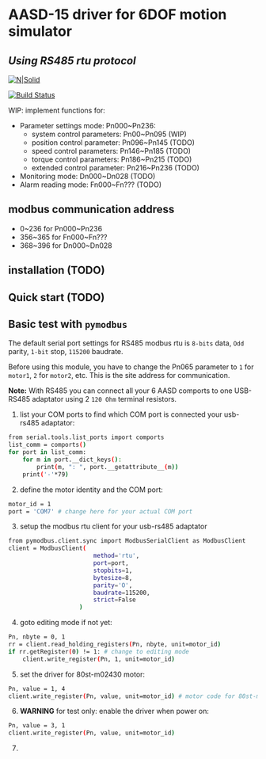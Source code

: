 # AASD-15 driver for 6DOF motion simulator
## _Using RS485 rtu protocol_

[![N|Solid](https://cldup.com/dTxpPi9lDf.thumb.png)](https://nodesource.com/products/nsolid)

[![Build Status](https://travis-ci.org/joemccann/dillinger.svg?branch=master)](https://travis-ci.org/joemccann/dillinger)

WIP: implement functions for:

- Parameter settings mode: Pn000~Pn236:
  - system control parameters: Pn00~Pn095 (WIP)
  - position control parameter: Pn096~Pn145 (TODO)
  - speed control parameters: Pn146~Pn185 (TODO)
  - torque control parameters: Pn186~Pn215 (TODO)
  - extended control parameter: Pn216~Pn236 (TODO)
- Monitoring mode: Dn000~Dn028 (TODO)
- Alarm reading mode: Fn000~Fn??? (TODO)

## modbus communication address

- 0~236 for Pn000~Pn236
- 356~365 for Fn000~Fn???
- 368~396 for Dn000~Dn028

## installation (TODO)

## Quick start (TODO)

## Basic test with `pymodbus`

The default serial port settings for RS485 modbus rtu is `8-bits` data, `Odd` parity, `1-bit` stop, `115200` baudrate.

Before using this module, you have to change the Pn065 parameter to `1` for `motor1`, `2` for `motor2`, etc. This is the site address for communication.

**Note:** With RS485 you can connect all your 6 AASD comports to one USB-RS485 adaptator using 2 `120 Ohm` terminal resistors.
1) list your COM ports to find which COM port is connected your usb-rs485 adaptator:
```sh
from serial.tools.list_ports import comports
list_comm = comports()
for port in list_comm:
    for m in port.__dict_keys():
        print(m, ": ", port.__getattribute__(m))
    print('-'*79)
```
2) define the motor identity and the COM port:
```sh
motor_id = 1
port = 'COM7' # change here for your actual COM port
```
3) setup the modbus rtu client for your usb-rs485 adaptator
```sh
from pymodbus.client.sync import ModbusSerialClient as ModbusClient
client = ModbusClient(
                        method='rtu', 
                        port=port, 
                        stopbits=1, 
                        bytesize=8, 
                        parity='O', 
                        baudrate=115200, 
                        strict=False
                    )
```
4) goto editing mode if not yet:
```sh
Pn, nbyte = 0, 1
rr = client.read_holding_registers(Pn, nbyte, unit=motor_id)
if rr.getRegister(0) != 1: # change to editing mode
    client.write_register(Pn, 1, unit=motor_id)
```
5) set the driver for 80st-m02430 motor:
```sh
Pn, value = 1, 4
client.write_register(Pn, value, unit=motor_id) # motor code for 80st-m02430 is 4
```
6) **WARNING** for test only: enable the driver when power on:
```sh
Pn, value = 3, 1
client.write_register(Pn, value, unit=motor_id)
```
7)
